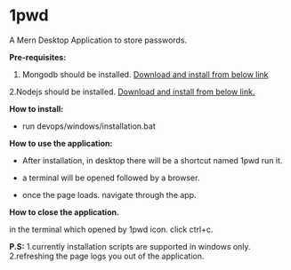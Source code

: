 # 1pwd
A Mern Desktop Application to store passwords.



**Pre-requisites:**

1. Mongodb should be installed. [Download and install from below link](https://www.mongodb.com/try/download/community)

2.Nodejs should be installed. [Download and install from below link.](https://nodejs.org/en/download/)

**How to install:**

- run devops/windows/installation.bat

**How to use the application:**

- After installation, in desktop there will be a shortcut named 1pwd run it.

- a terminal will be opened followed by a browser.

- once the page loads. navigate through the app.

**How to close the application.**

in the terminal which opened by 1pwd icon. click ctrl+c.

**P.S:**
1.currently installation scripts are supported in windows only.
2.refreshing the page logs you out of the application.


